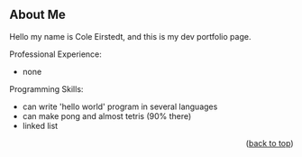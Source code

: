 <!-- Improved compatibility of back to top link: See: https://github.com/othneildrew/Best-README-Template/pull/73 -->
<a id="readme-top"></a>


<!-- ABOUT Me -->
## About Me

Hello my name is Cole Eirstedt, and this is my dev portfolio page.


Professional Experience:
* none


Programming Skills:
* can write 'hello world' program in several languages
* can make pong and almost tetris (90% there)
* linked list


<p align="right">(<a href="#readme-top">back to top</a>)</p>
